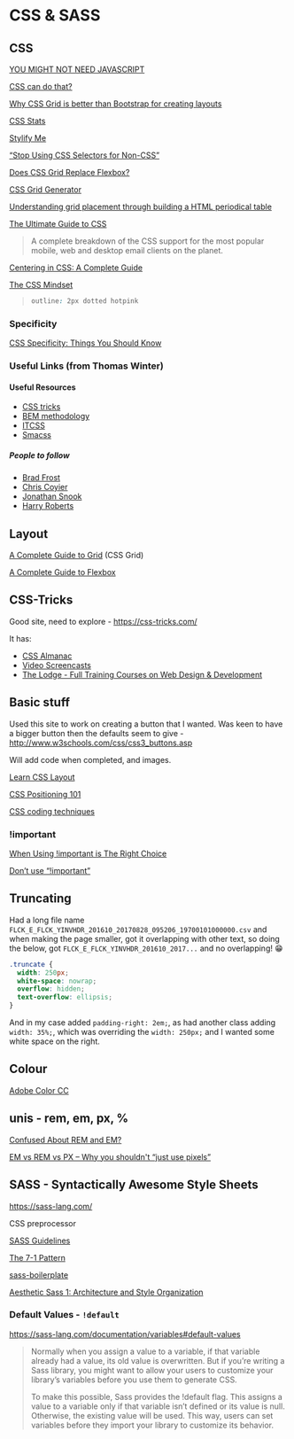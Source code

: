 # CSS & SASS

## CSS

[YOU MIGHT NOT NEED JAVASCRIPT](http://youmightnotneedjs.com/)

[CSS can do that?](https://dev.to/ananyaneogi/css-can-do-that-18g7)

[Why CSS Grid is better than Bootstrap for creating layouts](https://hackernoon.com/how-css-grid-beats-bootstrap-85d5881cf163)

[CSS Stats](http://cssstats.com/)

[Stylify Me](http://stylifyme.com/)

[“Stop Using CSS Selectors for Non-CSS”](https://css-tricks.com/stop-using-css-selectors-non-css/)

[Does CSS Grid Replace Flexbox?](https://css-tricks.com/css-grid-replace-flexbox/)

[CSS Grid Generator](https://cssgrid-generator.netlify.com/)

[Understanding grid placement through building a HTML periodical table](https://www.chenhuijing.com/blog/understanding-grid-placement/#%F0%9F%91%9F)

[The Ultimate Guide to CSS](https://docs.google.com/document/d/1PU8y7_jld2RBcj79uwmJCUBtjMeXNl44EjUu5jqY4YU/edit)
>A complete breakdown of the CSS support for the most popular mobile, web and desktop email clients on the planet.

[Centering in CSS: A Complete Guide](https://css-tricks.com/centering-css-complete-guide/)

[The CSS Mindset](https://mxb.dev/blog/the-css-mindset/)

>```css
>outline: 2px dotted hotpink
>```

### Specificity

[CSS Specificity: Things You Should Know](https://www.smashingmagazine.com/2007/07/css-specificity-things-you-should-know/)

### Useful Links (from Thomas Winter)

#### Useful Resources

- [CSS tricks](https://css-tricks.com/)
- [BEM methodology](https://en.bem.info/methodology/css/)
- [ITCSS](https://www.xfive.co/blog/itcss-scalable-maintainable-css-architecture/)
- [Smacss](https://smacss.com/)

##### People to follow

- [Brad Frost](http://bradfrost.com/)
- [Chris Coyier](https://chriscoyier.net/)
- [Jonathan Snook](https://snook.ca/)
- [Harry Roberts](https://csswizardry.com/)

## Layout

[A Complete Guide to Grid](https://css-tricks.com/snippets/css/complete-guide-grid/) (CSS Grid)

[A Complete Guide to Flexbox](https://css-tricks.com/snippets/css/a-guide-to-flexbox/)

## CSS-Tricks

Good site, need to explore - <https://css-tricks.com/>

It has:

- [CSS Almanac](https://css-tricks.com/almanac/)
- [Video Screencasts](https://css-tricks.com/video-screencasts/)
- [The Lodge - Full Training Courses on Web Design & Development](https://css-tricks.com/lodge/)

## Basic stuff

Used this site to work on creating a button that I wanted. Was keen to have a bigger button then the defaults seem to give - <http://www.w3schools.com/css/css3_buttons.asp>

Will add code when completed, and images.

[Learn CSS Layout](http://learnlayout.com/)

[CSS Positioning 101](http://alistapart.com/article/css-positioning-101)

[CSS coding techniques](https://hacks.mozilla.org/2016/05/css-coding-techniques/)

### !important

[When Using !important is The Right Choice](https://css-tricks.com/when-using-important-is-the-right-choice/)

[Don’t use “!important”](https://j11y.io/css/dont-use-important/)

## Truncating

Had a long file name `FLCK_E_FLCK_YINVHDR_201610_20170828_095206_19700101000000.csv` and when making the page smaller, got it overlapping with other text, so doing the below, got `FLCK_E_FLCK_YINVHDR_201610_2017...` and no overlapping! 😁

```css
.truncate {
  width: 250px;
  white-space: nowrap;
  overflow: hidden;
  text-overflow: ellipsis;
}
```

And in my case added `padding-right: 2em;`, as had another class adding `width: 35%;`, which was overriding the `width: 250px;` and I wanted some white space on the right.

## Colour

[Adobe Color CC](https://color.adobe.com/create/color-wheel/)

## unis - rem, em, px, %

[Confused About REM and EM?](https://j.eremy.net/confused-about-rem-and-em/)

[EM vs REM vs PX – Why you shouldn't “just use pixels”](https://engageinteractive.co.uk/blog/em-vs-rem-vs-px)

## SASS - Syntactically Awesome Style Sheets

<https://sass-lang.com/>

CSS preprocessor

[SASS Guidelines](https://sass-guidelin.es/)

[The 7-1 Pattern](https://sass-guidelin.es/#the-7-1-pattern)

[sass-boilerplate](https://github.com/HugoGiraudel/sass-boilerplate)

[Aesthetic Sass 1: Architecture and Style Organization](https://scotch.io/tutorials/aesthetic-sass-1-architecture-and-style-organization)

### Default Values - `!default`

<https://sass-lang.com/documentation/variables#default-values>

>Normally when you assign a value to a variable, if that variable already had a value, its old value is overwritten. But if you’re writing a Sass library, you might want to allow your users to customize your library’s variables before you use them to generate CSS.
>
>To make this possible, Sass provides the !default flag. This assigns a value to a variable only if that variable isn’t defined or its value is null. Otherwise, the existing value will be used. This way, users can set variables before they import your library to customize its behavior.
